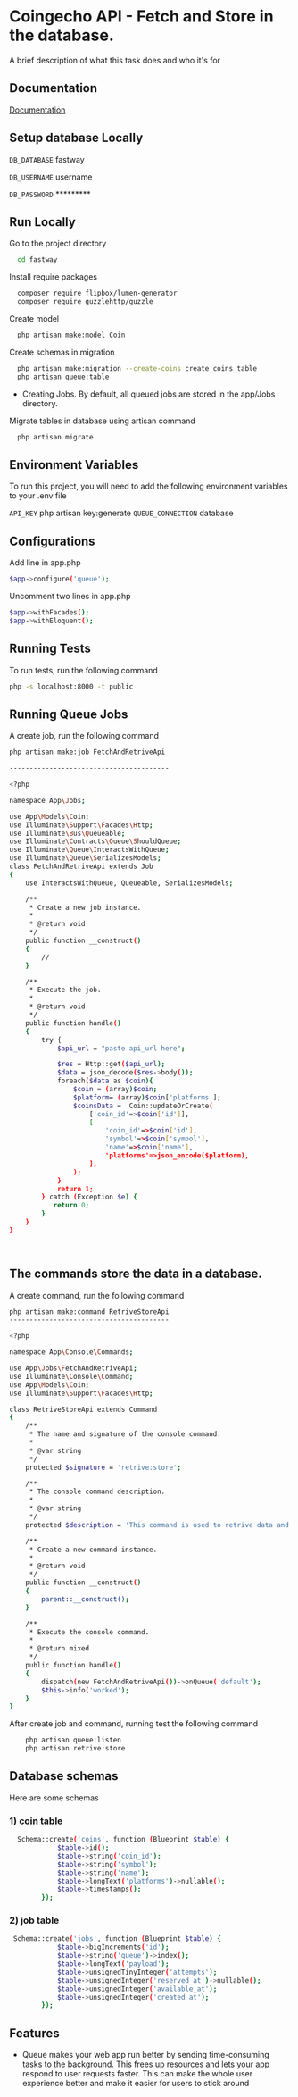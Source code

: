 
# Coingecho API - Fetch and Store in the database.

A brief description of what this task does and who it's for




## Documentation

[Documentation](https://www.coingecko.com/en/api/documentation)


## Setup database Locally

`DB_DATABASE` fastway

`DB_USERNAME` username

`DB_PASSWORD` *********

## Run Locally

Go to the project directory

```bash
  cd fastway
```

Install require packages

```bash
  composer require flipbox/lumen-generator
  composer require guzzlehttp/guzzle
```

Create model

```bash
  php artisan make:model Coin
```

Create schemas in migration

```bash
  php artisan make:migration --create-coins create_coins_table
  php artisan queue:table    
```
- Creating Jobs. By default, all queued jobs are stored in the app/Jobs directory.

Migrate tables in database using artisan command

```bash
  php artisan migrate
```


## Environment Variables

To run this project, you will need to add the following environment variables to your .env file

`API_KEY` php artisan key:generate
`QUEUE_CONNECTION` database

## Configurations

Add line in app.php 

```bash
$app->configure('queue');
```

Uncomment two lines in app.php

```bash
$app->withFacades();
$app->withEloquent();
```


## Running Tests

To run tests, run the following command

```bash
php -s localhost:8000 -t public
```

## Running Queue Jobs

A create job, run the following command

```bash
php artisan make:job FetchAndRetriveApi

----------------------------------------

<?php

namespace App\Jobs;

use App\Models\Coin;
use Illuminate\Support\Facades\Http;
use Illuminate\Bus\Queueable;
use Illuminate\Contracts\Queue\ShouldQueue;
use Illuminate\Queue\InteractsWithQueue;
use Illuminate\Queue\SerializesModels;
class FetchAndRetriveApi extends Job
{
    use InteractsWithQueue, Queueable, SerializesModels;

    /**
     * Create a new job instance.
     *
     * @return void
     */
    public function __construct()
    {
        //
    }

    /**
     * Execute the job.
     *
     * @return void
     */
    public function handle()
    {
        try {
            $api_url = "paste api_url here";

            $res = Http::get($api_url);
            $data = json_decode($res->body());
            foreach($data as $coin){
                $coin = (array)$coin;
                $platform= (array)$coin['platforms'];
                $coinsData =  Coin::updateOrCreate(
                    ['coin_id'=>$coin['id']],
                    [
                        'coin_id'=>$coin['id'],
                        'symbol'=>$coin['symbol'],
                        'name'=>$coin['name'],
                        'platforms'=>json_encode($platform),
                    ],
                );
            }
            return 1;
        } catch (Exception $e) {
           return 0;
        }
    }
}




```

## The commands store the data in a database.

A create command, run the following command

```bash
php artisan make:command RetriveStoreApi
----------------------------------------

<?php

namespace App\Console\Commands;

use App\Jobs\FetchAndRetriveApi;
use Illuminate\Console\Command;
use App\Models\Coin;
use Illuminate\Support\Facades\Http;

class RetriveStoreApi extends Command
{
    /**
     * The name and signature of the console command.
     *
     * @var string
     */
    protected $signature = 'retrive:store';

    /**
     * The console command description.
     *
     * @var string
     */
    protected $description = 'This command is used to retrive data and store data in the database.';

    /**
     * Create a new command instance.
     *
     * @return void
     */
    public function __construct()
    {
        parent::__construct();
    }

    /**
     * Execute the console command.
     *
     * @return mixed
     */
    public function handle()
    {
        dispatch(new FetchAndRetriveApi())->onQueue('default');
        $this->info('worked');
    }
}

```

After create job and command, running test the following command

```bash
    php artisan queue:listen
    php artisan retrive:store
```



## Database schemas

Here are some schemas

### 1) coin table

```bash
  Schema::create('coins', function (Blueprint $table) {
            $table->id();
            $table->string('coin_id');
            $table->string('symbol');
            $table->string('name');
            $table->longText('platforms')->nullable();            
            $table->timestamps();
        });
```

### 2) job table
```bash
 Schema::create('jobs', function (Blueprint $table) {
            $table->bigIncrements('id');
            $table->string('queue')->index();
            $table->longText('payload');
            $table->unsignedTinyInteger('attempts');
            $table->unsignedInteger('reserved_at')->nullable();
            $table->unsignedInteger('available_at');
            $table->unsignedInteger('created_at');
        });
```



## Features

- Queue makes your web app run better by sending time-consuming tasks to the background. This frees up resources and lets your app respond to user requests faster. This can make the whole user experience better and make it easier for users to stick around